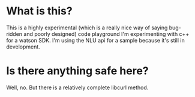 # What is this?

This is a highly experimental (which is a really nice way of saying bug-ridden and poorly designed)
code playground I'm experimenting with c++ for a watson SDK.   I'm using the NLU api for
a sample because it's still in development.  

# Is there anything safe here?

Well, no.  But there is a relatively complete libcurl method.  
